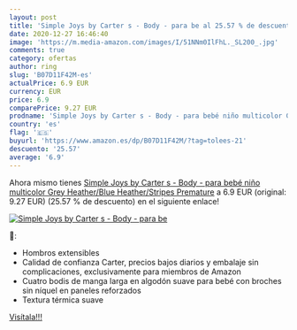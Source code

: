 ```yaml
---
layout: post
title: 'Simple Joys by Carter s - Body - para be al 25.57 % de descuento'
date: 2020-12-27 16:46:40
image: 'https://m.media-amazon.com/images/I/51NNm0IlFhL._SL200_.jpg'
comments: true
category: ofertas
author: ring
slug: 'B07D11F42M-es'
actualPrice: 6.9 EUR
currency: EUR
price: 6.9
comparePrice: 9.27 EUR
prodname: 'Simple Joys by Carter s - Body - para bebé niño multicolor Grey Heather/Blue Heather/Stripes Premature'
country: 'es'
flag: '🇪🇸'
buyurl: 'https://www.amazon.es/dp/B07D11F42M/?tag=tolees-21'
descuento: '25.57'
average: '6.9'
---
```


Ahora mismo tienes [Simple Joys by Carter s - Body - para bebé niño multicolor Grey Heather/Blue Heather/Stripes Premature](https://www.amazon.es/dp/B07D11F42M/?tag=tolees-21) a 6.9 EUR (original: 9.27 EUR) (25.57 %  de descuento) en el siguiente enlace!

[![Simple Joys by Carter s - Body - para be](https://m.media-amazon.com/images/I/51NNm0IlFhL._SL200_.jpg)](https://www.amazon.es/dp/B07D11F42M/?tag=tolees-21)

🔎:

- Hombros extensibles
- Calidad de confianza Carter, precios bajos diarios y embalaje sin complicaciones, exclusivamente para miembros de Amazon
- Cuatro bodis de manga larga en algodón suave para bebé con broches sin níquel en paneles reforzados
- Textura térmica suave

[Visítala!!!](https://www.amazon.es/dp/B07D11F42M/?tag=tolees-21)
